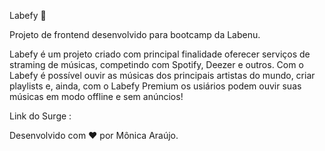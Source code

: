 Labefy 🎵

Projeto de frontend desenvolvido para bootcamp da Labenu. 

Labefy é um projeto criado com principal finalidade oferecer serviços de straming de músicas, competindo com Spotify, Deezer e outros. Com o Labefy é possível ouvir as músicas dos principais artistas do mundo, criar playlists e, ainda, com o Labefy Premium os usiários podem ouvir suas músicas em modo offline e sem anúncios!

Link do Surge : 

Desenvolvido com ❤️ por Mônica Araújo.

